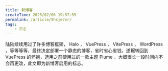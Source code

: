 ```yaml
---
title: 新博客
createTime: 2025/02/06 19:57:55
permalink: /article/9hsje7vr/
tags:
    - 日志
---
```


陆陆续续用过了许多博客框架， Halo ， VuePress ， VitePress ， WordPress ，等等等等，最终决定部署一个静态的博客，省时省心省钱，遂辗转回到 VuePress 的怀抱，选用之前使用过的一款主题 Plume ，大概很长一段时间内不会再更改，此文即为新博客启用的标志。